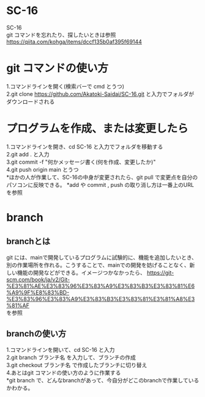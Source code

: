 # SC-16
SC-16  
git コマンドを忘れたり、探したいときは参照   
https://qiita.com/kohga/items/dccf135b0af395f69144
# git コマンドの使い方
1.コマンドラインを開く(検索バーで cmd とうつ)  
2.git clone https://github.com/Akatoki-Saidai/SC-16.git と入力でフォルダがダウンロードされる  
# プログラムを作成、または変更したら
1.コマンドラインを開き、cd SC-16 と入力でフォルダを移動する  
2.git add .  と入力  
3.git commit -f "何かメッセージ書く(何を作成、変更したか)"    
4.git push origin main とうつ  
*ほかの人が作業して、SC-16の中身が変更されたら、git pull で変更点を自分のパソコンに反映できる。
*add や commit , push の取り消し方は一番上のURLを参照   
# branch
## branchとは
git には、mainで開発しているプログラムに試験的に、機能を追加したいとき、別の作業場所を作れる。こうすることで、mainでの開発を妨げることなく、新しい機能の開発などができる。イメージつかなかったら、
https://git-scm.com/book/ja/v2/Git-%E3%81%AE%E3%83%96%E3%83%A9%E3%83%B3%E3%83%81%E6%A9%9F%E8%83%BD-%E3%83%96%E3%83%A9%E3%83%B3%E3%83%81%E3%81%A8%E3%81%AF  
を参照
## branchの使い方
1.コマンドラインを開いて、cd SC-16 と入力   
2.git branch ブランチ名 を入力して、ブランチの作成   
3.git checkout ブランチ名 で作成したブランチに切り替え  
4.あとはgit コマンドの使い方のように作業する  
*git branch で、どんなbranchがあって、今自分がどこのbranchで作業しているかわかる。
